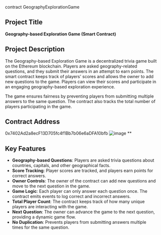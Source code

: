 
contract GeographyExplorationGame
## Project Title
**Geography-based Exploration Game (Smart Contract)**

## Project Description
The Geography-based Exploration Game is a decentralized trivia game built on the Ethereum blockchain. Players are asked geography-related questions, and they submit their answers in an attempt to earn points. The smart contract keeps track of players' scores and allows the owner to add new questions to the game. Players can view their scores and participate in an engaging geography-based exploration experience.

The game ensures fairness by preventing players from submitting multiple answers to the same question. The contract also tracks the total number of players participating in the game.

## Contract Address
0x7402Ad2a8ecF13D705fc4f1Bb7b06e6aDFA10bfb
![image](https://github.com/user-attachments/assets/d6d91b3e-4cba-4e07-b62d-b01a5af9d193)
**
## Key Features

- **Geography-based Questions**: Players are asked trivia questions about countries, capitals, and other geographical facts.
- **Score Tracking**: Player scores are tracked, and players earn points for correct answers.
- **Owner Controls**: The owner of the contract can add new questions and move to the next question in the game.
- **Game Logic**: Each player can only answer each question once. The contract emits events to log correct and incorrect answers.
- **Total Player Count**: The contract keeps track of how many unique players are interacting with the game.
- **Next Question**: The owner can advance the game to the next question, providing a dynamic game flow.
- **No Duplication**: Prevents players from submitting answers multiple times for the same question.

